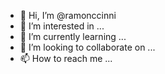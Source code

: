 - 👋 Hi, I’m @ramonccinni
- 👀 I’m interested in ...
- 🌱 I’m currently learning ...
- 💞️ I’m looking to collaborate on ...
- 📫 How to reach me ...

<!---om intersted un tecnology
ramonccinni/ramonccinni is a ✨ special ✨ repository because its `README.md` (this file) appears on your GitHub profile.
You can click the Preview link to take a look at your changes.
--->
